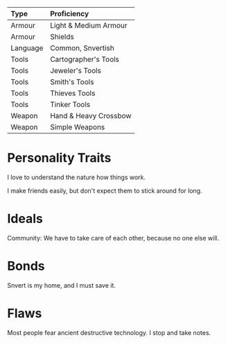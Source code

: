 | Type | Proficiency |
| :--- | :---------- |
| Armour | Light & Medium Armour | 
| Armour | Shields |
| Language | Common, Snvertish |
| Tools | Cartographer's Tools |
| Tools | Jeweler's Tools |
| Tools | Smith's Tools |
| Tools | Thieves Tools |
| Tools | Tinker Tools |
| Weapon | Hand & Heavy Crossbow |
| Weapon | Simple Weapons |

# Personality Traits

I love to understand the nature how things work.

I make friends easily, but don't expect them to stick around for long.

# Ideals

Community: We have to take care of each other, because no one else will.

# Bonds

Snvert is my home, and I must save it.

# Flaws

Most people fear ancient destructive technology. I stop and take notes.